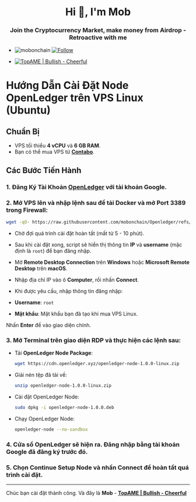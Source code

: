  <h1 align="center">Hi 👋, I'm Mob</h1>
<h3 align="center">Join the Cryptocurrency Market, make money from Airdrop - Retroactive with me</h3>

- <p align="left"> <img src="https://komarev.com/ghpvc/?username=mobonchain&label=Profile%20views&color=0e75b6&style=flat" alt="mobonchain" /> <a href="https://github.com/mobonchain"> <img src="https://img.shields.io/github/followers/mobonchain?label=Follow&style=social" alt="Follow" /> </a> </p>

- [![TopAME | Bullish - Cheerful](https://img.shields.io/badge/TopAME%20|%20Bullish-Cheerful-blue?logo=telegram&style=flat)](https://t.me/xTopAME)

# Hướng Dẫn Cài Đặt Node OpenLedger trên VPS Linux (Ubuntu)

## Chuẩn Bị
- VPS tối thiểu **4 vCPU** và **6 GB RAM**.
- Bạn có thể mua VPS từ **[Contabo](https://contabo.com/en/)**.
  
## Các Bước Tiến Hành

### 1. Đăng Ký Tài Khoản **[OpenLedger](https://testnet.openledger.xyz/?referral_code=vlxbwovzpi)** với tài khoản **Google**.

### 2. Mở VPS lên và nhập lệnh sau để tải Docker và mở Port 3389 trong Firewall:
```bash
wget -qO- https://raw.githubusercontent.com/mobonchain/Openledger/refs/heads/main/openledger.sh | sh
```

- Chờ đợi quá trình cài đặt hoàn tất (mất từ 5 - 10 phút).

- Sau khi cài đặt xong, script sẽ hiển thị thông tin **IP** và **username** (mặc định là `root`) để bạn đăng nhập.

- Mở **Remote Desktop Connection** trên **Windows** hoặc **Microsoft Remote Desktop** trên **macOS**.

- Nhập địa chỉ IP vào ô **Computer**, rồi nhấn **Connect**.

- Khi được yêu cầu, nhập thông tin đăng nhập:
- **Username**: `root`
- **Mật khẩu**: Mật khẩu bạn đã tạo khi mua VPS Linux.

Nhấn **Enter** để vào giao diện chính.

### 3. Mở **Terminal** trên giao diện RDP và thực hiện các lệnh sau:
- Tải **OpenLedger Node Package**:
  ```bash
  wget https://cdn.openledger.xyz/openledger-node-1.0.0-linux.zip
  ```
- Giải nén tệp đã tải về:
  ```bash
  unzip openledger-node-1.0.0-linux.zip
  ```
- Cài đặt OpenLedger Node:
  ```bash
  sudo dpkg -i openledger-node-1.0.0.deb
  ```
- Chạy OpenLedger Node:
  ```bash
  openledger-node --no-sandbox
  ```

### 4. Cửa sổ OpenLedger sẽ hiện ra. Đăng nhập bằng tài khoản Google đã đăng ký trước đó.

### 5. Chọn **Continue Setup Node** và nhấn **Connect** để hoàn tất quá trình cài đặt.

---

Chúc bạn cài đặt thành công. Và đây là **Mob** - **[TopAME | Bullish - Cheerful](https://t.me/xTopAME)**

